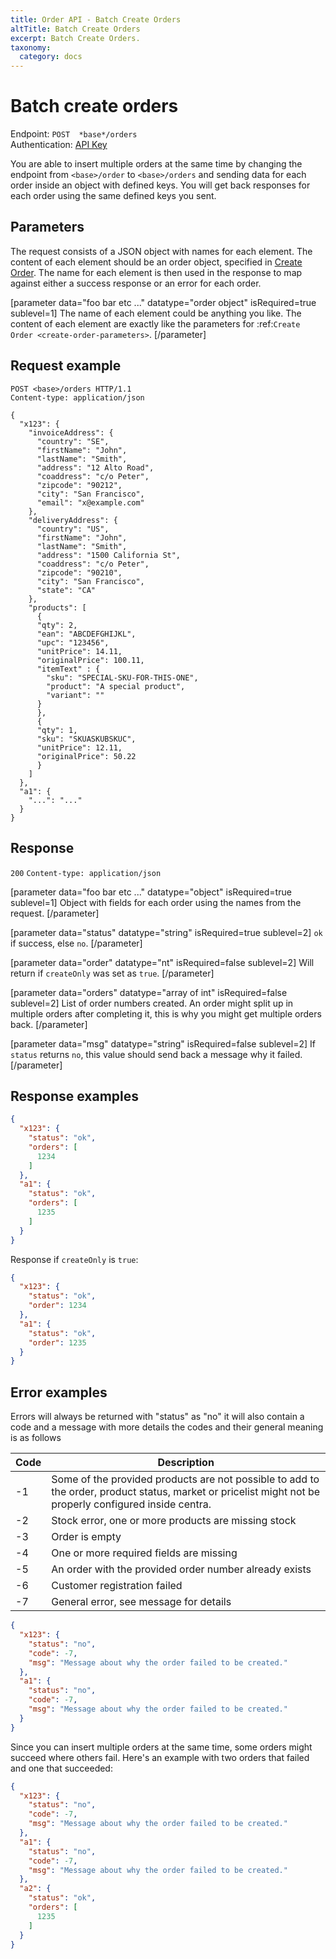 ```yaml
---
title: Order API - Batch Create Orders
altTitle: Batch Create Orders
excerpt: Batch Create Orders.
taxonomy:
  category: docs
---
```


# Batch create orders

Endpoint: `POST  *base*/orders`  
Authentication: [API Key](/api-references/api-intro#authentication)

You are able to insert multiple orders at the same time by changing the endpoint from `<base>/order` to `<base>/orders` and sending data for each order inside an object with defined keys. You will get back responses for each order using the same defined keys you sent.

## Parameters

The request consists of a JSON object with names for each element. The content of each element should be an order object, specified in [Create Order](/api-references/order-api/api-reference/create-order). The name for each element is then used in the response to map against either a success response or an error for each order.

[parameter data="foo bar etc ..." datatype="order object" isRequired=true sublevel=1]
The name of each element could be anything you like. The content of each element are exactly like the parameters for :ref:`Create Order <create-order-parameters>`.
[/parameter]

## Request example

```http
POST <base>/orders HTTP/1.1
Content-type: application/json

{
  "x123": {
    "invoiceAddress": {
      "country": "SE",
      "firstName": "John",
      "lastName": "Smith",
      "address": "12 Alto Road",
      "coaddress": "c/o Peter",
      "zipcode": "90212",
      "city": "San Francisco",
      "email": "x@example.com"
    },
    "deliveryAddress": {
      "country": "US",
      "firstName": "John",
      "lastName": "Smith",
      "address": "1500 California St",
      "coaddress": "c/o Peter",
      "zipcode": "90210",
      "city": "San Francisco",
      "state": "CA"
    },
    "products": [
      {
      "qty": 2,
      "ean": "ABCDEFGHIJKL",
      "upc": "123456",
      "unitPrice": 14.11,
      "originalPrice": 100.11,
      "itemText" : {
        "sku": "SPECIAL-SKU-FOR-THIS-ONE",
        "product": "A special product",
        "variant": ""
      }
      },
      {
      "qty": 1,
      "sku": "SKUASKUBSKUC",
      "unitPrice": 12.11,
      "originalPrice": 50.22
      }
    ]
  },
  "a1": {
    "...": "..."
  }
}
```

## Response
`200` `Content-type: application/json`

[parameter data="foo bar etc ..." datatype="object" isRequired=true sublevel=1]
Object with fields for each order using the names from the request.
[/parameter]

[parameter data="status" datatype="string" isRequired=true sublevel=2]
``ok`` if success, else ``no``.
[/parameter]

[parameter data="order" datatype="nt" isRequired=false sublevel=2]
Will return if ``createOnly`` was set as ``true``.
[/parameter]

[parameter data="orders" datatype="array of int" isRequired=false sublevel=2]
List of order numbers created. An order might split up in multiple orders after completing it, this is why you might get multiple orders back.
[/parameter]

[parameter data="msg" datatype="string" isRequired=false sublevel=2]
If ``status`` returns ``no``, this value should send back a message why it failed.
[/parameter]

## Response examples

```json
{
  "x123": {
    "status": "ok",
    "orders": [
      1234
    ]
  },
  "a1": {
    "status": "ok",
    "orders": [
      1235
    ]
  }
}
```

Response if `createOnly` is `true`:

```json
{
  "x123": {
    "status": "ok",
    "order": 1234
  },
  "a1": {
    "status": "ok",
    "order": 1235
  }
}
```

## Error examples

Errors will always be returned with "status" as "no" it will also contain a code and a message with more details
the codes and their general meaning is as follows


|Code|Description|
|---|-------|
|-1|Some of the provided products are not possible to add to the order, product status, market or pricelist might not be properly configured inside centra.|
|-2|Stock error, one or more products are missing stock|
|-3|Order is empty|
|-4|One or more required fields are missing|
|-5|An order with the provided order number already exists|
|-6|Customer registration failed|
|-7|General error, see message for details|


```json
{
  "x123": {
    "status": "no",
    "code": -7,
    "msg": "Message about why the order failed to be created."
  },
  "a1": {
    "status": "no",
    "code": -7,
    "msg": "Message about why the order failed to be created."
  }
}
```

Since you can insert multiple orders at the same time, some orders might succeed where others fail. Here's an example with two orders that failed and one that succeeded:

```json
{
  "x123": {
    "status": "no",
    "code": -7,
    "msg": "Message about why the order failed to be created."
  },
  "a1": {
    "status": "no",
    "code": -7,
    "msg": "Message about why the order failed to be created."
  },
  "a2": {
    "status": "ok",
    "orders": [
      1235
    ]
  }
}
```
